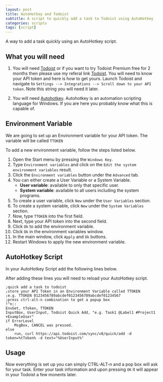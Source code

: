 ```yaml
---
layout: post
title: AutoHotkey and Todoist
subtitle: A script to quickly add a task to Todoist using AutoHotkey
categories: scripts
tags: [script]
---
```


A way to add a task quickly using an AutoHotkey script.

## What you will need

1. You will need [Todoist](https://todoist.com) or if you want to try Todoist Premium free for 2 months then please use my referal link [Todoist](https://todoist.com/r/darren_baker_njsbhh). You will need to know your API token and here is how to get yours. Launch Todoist and navigate to ```Settings --> Integrations --> Scroll down to your API token```. Note this string you will need it later.

2. You will need [Autohotkey](https://www.autohotkey.com). Autohotkey is an automation scripting language for Windows. If you are here you probably know what this is capable of.

## Environment Variable

We are going to set up an Environment variable for your API token. The variable will be called ```TTOKEN```

To add a new environment variable, follow the steps listed below.

1. Open the Start menu by pressing the ```Windows Key```.
2. Type ```Environment variables``` and click on the ```Edit the system environment variables``` result.
3. Click the ```Environment variables``` button under the ```Advanced``` tab.
4. You can either create a User Variable or a System Variable.
   - **User variable**: available to only that specific user.
   - **System variable**: available to all users including the system programs.
5. To create a user variable, click ```New``` under the ```User Variables``` section.
6. To create a system variable, click ```New``` under the ```System Variables``` section.
7. Now, type ```TTOKEN``` into the first field.
8. Next, type your API token into the second field.
9. Click ```Ok``` to add the environment variable.
10. Click ```Ok``` in the environment variables window.
11. In the main window, click ```Apply``` and ```Ok``` buttons.
12. Restart Windows to apply the new environment variable.

## AutoHotkey Script

In your AutoHotkey Script add the following lines below.

After adding these lines you will need to reload your AutoHotkey script.

``` ahk
;quick add a task to todoist
;store your API Token in an Environment Variable called TTOKEN
;e.g. TTOKEN 0123456789abcdef0123456789abcdef01234567
;press ctrl-alt-n combination to get a popup box
!^n::
EnvGet, tToken, TTOKEN
InputBox, UserInput, Todoist Quick Add, "e.g. Task1 @Label1 #Project1 +ExampleUser"
if ErrorLevel
    MsgBox, CANCEL was pressed.
else
    run, curl https://api.todoist.com/sync/v8/quick/add -d token=%tToken% -d text="%UserInput%"
```

## Usage

Now everything is set up you can simply CTRL-ALT-n and a pop box will ask for your task. Enter your task information and upon pressing ```OK``` it will appear in your Todoist a few monents later.
